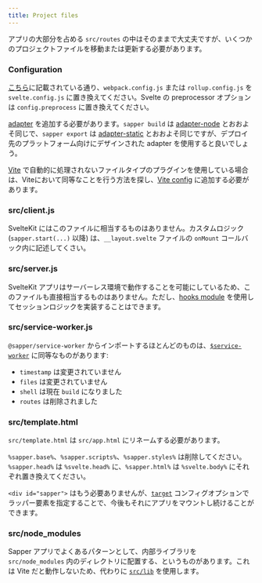 ```yaml
---
title: Project files
---
```


アプリの大部分を占める `src/routes` の中はそのままで大丈夫ですが、いくつかのプロジェクトファイルを移動または更新する必要があります。

### Configuration

[こちら](/docs#configuration)に記載されている通り、`webpack.config.js` または `rollup.config.js` を `svelte.config.js` に置き換えてください。Svelte の preprocessor オプション は `config.preprocess` に置き換えてください。

[adapter](/docs#adapters) を追加する必要があります。`sapper build` は [adapter-node](https://github.com/sveltejs/kit/tree/master/packages/adapter-node) とおおよそ同じで、`sapper export` は [adapter-static](https://github.com/sveltejs/kit/tree/master/packages/adapter-static) とおおよそ同じですが、デプロイ先のプラットフォーム向けにデザインされた adapter を使用すると良いでしょう。

[Vite](https://vitejs.dev) で自動的に処理されないファイルタイプのプラグインを使用している場合は、Viteにおいて同等なことを行う方法を探し、[Vite config](/docs#configuration-vite) に追加する必要があります。

### src/client.js

SvelteKit にはこのファイルに相当するものはありません。カスタムロジック(`sapper.start(...)` 以降) は、`__layout.svelte` ファイルの `onMount` コールバック内に記述してくさい。

### src/server.js

SvelteKit アプリはサーバーレス環境で動作することを可能にしているため、このファイルも直接相当するものはありません。ただし、[hooks module](/docs#hooks) を使用してセッションロジックを実装することはできます。

### src/service-worker.js

`@sapper/service-worker` からインポートするほとんどのものは、[`$service-worker`](/docs#modules-$service-worker) に同等なものがあります:

- `timestamp` は変更されていません
- `files` は変更されていません
- `shell` は現在 `build` になりました
- `routes` は削除されました

### src/template.html

`src/template.html` は `src/app.html` にリネームする必要があります。

`%sapper.base%`、`%sapper.scripts%`、`%sapper.styles%` は削除してください。`%sapper.head%` は `%svelte.head%` に、`%sapper.html%` は `%svelte.body%` にそれぞれ置き換えてください。

`<div id="sapper">` はもう必要ありませんが、[`target`](/docs#configuration-target) コンフィグオプションでラッパー要素を指定することで、今後もそれにアプリをマウントし続けることができます。

### src/node_modules

Sapper アプリでよくあるパターンとして、内部ライブラリを `src/node_modules` 内のディレクトリに配置する、というものがあります。これは Vite だと動作しないため、代わりに [`src/lib`](/docs#modules-$lib) を使用します。
